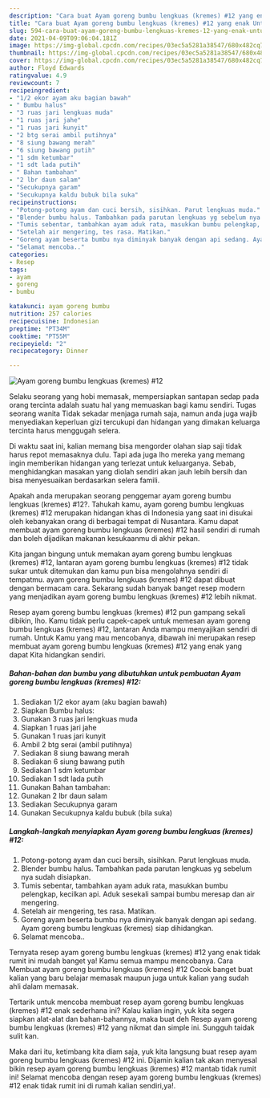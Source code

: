 ```yaml
---
description: "Cara buat Ayam goreng bumbu lengkuas (kremes) #12 yang enak Untuk Jualan"
title: "Cara buat Ayam goreng bumbu lengkuas (kremes) #12 yang enak Untuk Jualan"
slug: 594-cara-buat-ayam-goreng-bumbu-lengkuas-kremes-12-yang-enak-untuk-jualan
date: 2021-04-09T09:06:04.181Z
image: https://img-global.cpcdn.com/recipes/03ec5a5281a38547/680x482cq70/ayam-goreng-bumbu-lengkuas-kremes-12-foto-resep-utama.jpg
thumbnail: https://img-global.cpcdn.com/recipes/03ec5a5281a38547/680x482cq70/ayam-goreng-bumbu-lengkuas-kremes-12-foto-resep-utama.jpg
cover: https://img-global.cpcdn.com/recipes/03ec5a5281a38547/680x482cq70/ayam-goreng-bumbu-lengkuas-kremes-12-foto-resep-utama.jpg
author: Floyd Edwards
ratingvalue: 4.9
reviewcount: 7
recipeingredient:
- "1/2 ekor ayam aku bagian bawah"
- " Bumbu halus"
- "3 ruas jari lengkuas muda"
- "1 ruas jari jahe"
- "1 ruas jari kunyit"
- "2 btg serai ambil putihnya"
- "8 siung bawang merah"
- "6 siung bawang putih"
- "1 sdm ketumbar"
- "1 sdt lada putih"
- " Bahan tambahan"
- "2 lbr daun salam"
- "Secukupnya garam"
- "Secukupnya kaldu bubuk bila suka"
recipeinstructions:
- "Potong-potong ayam dan cuci bersih, sisihkan. Parut lengkuas muda."
- "Blender bumbu halus. Tambahkan pada parutan lengkuas yg sebelum nya sudah disiapkan."
- "Tumis sebentar, tambahkan ayam aduk rata, masukkan bumbu pelengkap, kecilkan api. Aduk sesekali sampai bumbu meresap dan air mengering."
- "Setelah air mengering, tes rasa. Matikan."
- "Goreng ayam beserta bumbu nya diminyak banyak dengan api sedang. Ayam goreng bumbu lengkuas (kremes) siap dihidangkan."
- "Selamat mencoba.."
categories:
- Resep
tags:
- ayam
- goreng
- bumbu

katakunci: ayam goreng bumbu 
nutrition: 257 calories
recipecuisine: Indonesian
preptime: "PT34M"
cooktime: "PT55M"
recipeyield: "2"
recipecategory: Dinner

---
```



![Ayam goreng bumbu lengkuas (kremes) #12](https://img-global.cpcdn.com/recipes/03ec5a5281a38547/680x482cq70/ayam-goreng-bumbu-lengkuas-kremes-12-foto-resep-utama.jpg)

Selaku seorang yang hobi memasak, mempersiapkan santapan sedap pada orang tercinta adalah suatu hal yang memuaskan bagi kamu sendiri. Tugas seorang  wanita Tidak sekadar menjaga rumah saja, namun anda juga wajib menyediakan keperluan gizi tercukupi dan hidangan yang dimakan keluarga tercinta harus menggugah selera.

Di waktu  saat ini, kalian memang bisa mengorder olahan siap saji tidak harus repot memasaknya dulu. Tapi ada juga lho mereka yang memang ingin memberikan hidangan yang terlezat untuk keluarganya. Sebab, menghidangkan masakan yang diolah sendiri akan jauh lebih bersih dan bisa menyesuaikan berdasarkan selera famili. 



Apakah anda merupakan seorang penggemar ayam goreng bumbu lengkuas (kremes) #12?. Tahukah kamu, ayam goreng bumbu lengkuas (kremes) #12 merupakan hidangan khas di Indonesia yang saat ini disukai oleh kebanyakan orang di berbagai tempat di Nusantara. Kamu dapat membuat ayam goreng bumbu lengkuas (kremes) #12 hasil sendiri di rumah dan boleh dijadikan makanan kesukaanmu di akhir pekan.

Kita jangan bingung untuk memakan ayam goreng bumbu lengkuas (kremes) #12, lantaran ayam goreng bumbu lengkuas (kremes) #12 tidak sukar untuk ditemukan dan kamu pun bisa mengolahnya sendiri di tempatmu. ayam goreng bumbu lengkuas (kremes) #12 dapat dibuat dengan bermacam cara. Sekarang sudah banyak banget resep modern yang menjadikan ayam goreng bumbu lengkuas (kremes) #12 lebih nikmat.

Resep ayam goreng bumbu lengkuas (kremes) #12 pun gampang sekali dibikin, lho. Kamu tidak perlu capek-capek untuk memesan ayam goreng bumbu lengkuas (kremes) #12, lantaran Anda mampu menyajikan sendiri di rumah. Untuk Kamu yang mau mencobanya, dibawah ini merupakan resep membuat ayam goreng bumbu lengkuas (kremes) #12 yang enak yang dapat Kita hidangkan sendiri.

<!--inarticleads1-->

##### Bahan-bahan dan bumbu yang dibutuhkan untuk pembuatan Ayam goreng bumbu lengkuas (kremes) #12:

1. Sediakan 1/2 ekor ayam (aku bagian bawah)
1. Siapkan  Bumbu halus:
1. Gunakan 3 ruas jari lengkuas muda
1. Siapkan 1 ruas jari jahe
1. Gunakan 1 ruas jari kunyit
1. Ambil 2 btg serai (ambil putihnya)
1. Sediakan 8 siung bawang merah
1. Sediakan 6 siung bawang putih
1. Sediakan 1 sdm ketumbar
1. Sediakan 1 sdt lada putih
1. Gunakan  Bahan tambahan:
1. Gunakan 2 lbr daun salam
1. Sediakan Secukupnya garam
1. Gunakan Secukupnya kaldu bubuk (bila suka)




<!--inarticleads2-->

##### Langkah-langkah menyiapkan Ayam goreng bumbu lengkuas (kremes) #12:

1. Potong-potong ayam dan cuci bersih, sisihkan. Parut lengkuas muda.
1. Blender bumbu halus. Tambahkan pada parutan lengkuas yg sebelum nya sudah disiapkan.
1. Tumis sebentar, tambahkan ayam aduk rata, masukkan bumbu pelengkap, kecilkan api. Aduk sesekali sampai bumbu meresap dan air mengering.
1. Setelah air mengering, tes rasa. Matikan.
1. Goreng ayam beserta bumbu nya diminyak banyak dengan api sedang. Ayam goreng bumbu lengkuas (kremes) siap dihidangkan.
1. Selamat mencoba..




Ternyata resep ayam goreng bumbu lengkuas (kremes) #12 yang enak tidak rumit ini mudah banget ya! Kamu semua mampu mencobanya. Cara Membuat ayam goreng bumbu lengkuas (kremes) #12 Cocok banget buat kalian yang baru belajar memasak maupun juga untuk kalian yang sudah ahli dalam memasak.

Tertarik untuk mencoba membuat resep ayam goreng bumbu lengkuas (kremes) #12 enak sederhana ini? Kalau kalian ingin, yuk kita segera siapkan alat-alat dan bahan-bahannya, maka buat deh Resep ayam goreng bumbu lengkuas (kremes) #12 yang nikmat dan simple ini. Sungguh taidak sulit kan. 

Maka dari itu, ketimbang kita diam saja, yuk kita langsung buat resep ayam goreng bumbu lengkuas (kremes) #12 ini. Dijamin kalian tak akan menyesal bikin resep ayam goreng bumbu lengkuas (kremes) #12 mantab tidak rumit ini! Selamat mencoba dengan resep ayam goreng bumbu lengkuas (kremes) #12 enak tidak rumit ini di rumah kalian sendiri,ya!.

